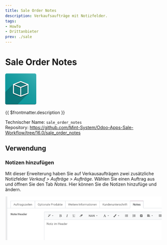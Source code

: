 ```yaml
---
title: Sale Order Notes
description: Verkaufsaufträge mit Notizfelder.
tags:
- HowTo
- Drittanbieter
prev: ./sale
---
```

# Sale Order Notes
![icon_oms_box](attachments/icon_oms_box.png)

{{ $frontmatter.description }}

Technischer Name: `sale_order_notes`\
Repository: <https://github.com/Mint-System/Odoo-Apps-Sale-Workflow/tree/16.0/sale_order_notes>

## Verwendung

### Notizen hinzufügen

Mit dieser Erweiterung haben Sie auf Verkausaufträgen zwei zusätzliche Notizfelder *Verkauf > Aufträge > Aufträge*. Wählen Sie einen Auftrag aus und öffnen Sie den Tab *Notes*. Hier können Sie die Notizen hinzufüge und ändern.

![Sale Order Notes Verkaufsauftrag Tab Notes](attachments/Sale%20Order%20Notes%20Verkaufsauftrag%20Tab%20Notes.png)